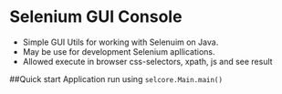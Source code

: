# Selenium GUI Console

- Simple GUI Utils for working with Selenuim on Java. 
- May be use for development Selenium apllications.
- Allowed execute in browser css-selectors, xpath, js and see result

##Quick start
Application run using `selcore.Main.main()`
